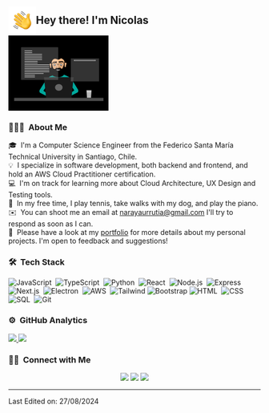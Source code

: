 <!--![Aditya Vikram Singh Banner](https://raw.githubusercontent.com/AVS1508/AVS1508/master/assets/Aditya%20Vikram%20Singh%20Banner.jpg)-->


<img alt="Night Coding" src="./assets/Hand%20Wave.gif" width='55' align="left"/><h2>Hey there! I'm Nicolas</h2><img alt="Programmer Coding" src="https://raw.githubusercontent.com/nicolas772/nicolas772/master/assets/programmer.gif" align="center" width="200"/>

### 👨🏻‍💻 &nbsp;About Me

🎓 &nbsp;I'm a Computer Science Engineer from the Federico Santa María Technical University in Santiago, Chile.\
💡 &nbsp;I specialize in software development, both backend and frontend, and hold an AWS Cloud Practitioner certification.\
💻 &nbsp;I'm on track for learning more about Cloud Architecture, UX Design and Testing tools.\
🎾 &nbsp;In my free time, I play tennis, take walks with my dog, and play the piano.\
✉️ &nbsp;You can shoot me an email at narayaurrutia@gmail.com I'll try to respond as soon as I can.\
📄 &nbsp;Please have a look at my [portfolio](https://nicolas-araya.com/) for more details about my personal projects. I'm open to feedback and suggestions!

### 🛠 &nbsp;Tech Stack

![JavaScript](https://img.shields.io/badge/-JavaScript-05122A?style=flat&logo=javascript)&nbsp;
![TypeScript](https://img.shields.io/badge/-TypeScript-05122A?style=flat&logo=typescript)&nbsp;
![Python](https://img.shields.io/badge/-Python-05122A?style=flat&logo=python)&nbsp;
![React](https://img.shields.io/badge/-React-05122A?style=flat&logo=react)&nbsp;
![Node.js](https://img.shields.io/badge/-Node.js-05122A?style=flat&logo=node.js)&nbsp;
![Express](https://img.shields.io/badge/-Express-05122A?style=flat&logo=express)&nbsp;
![Next.js](https://img.shields.io/badge/-Next.js-05122A?style=flat&logo=next.js)&nbsp;
![Electron](https://img.shields.io/badge/-Electron-05122A?style=flat&logo=electron)&nbsp;
![AWS](https://img.shields.io/badge/-AWS-05122A?style=flat&logo=amazon%20web%20services)&nbsp;
![Tailwind](https://img.shields.io/badge/-Tailwind-05122A?style=flat&logo=tailwind%20css)
![Bootstrap](https://img.shields.io/badge/-Bootstrap-05122A?style=flat&logo=bootstrap&logoColor=563D7C)
![HTML](https://img.shields.io/badge/-HTML-05122A?style=flat&logo=HTML5)&nbsp;
![CSS](https://img.shields.io/badge/-CSS-05122A?style=flat&logo=CSS3&logoColor=1572B6)&nbsp;
![SQL](https://img.shields.io/badge/-SQL-05122A?style=flat&logo=postgresql)&nbsp;
![Git](https://img.shields.io/badge/-Git-05122A?style=flat&logo=git)&nbsp;

### ⚙️ &nbsp;GitHub Analytics

<p align="left">
<a href="https://github.com/nicolas772">
  <img height="180em" src="https://github-readme-stats-eight-theta.vercel.app/api?username=nicolas772&show_icons=true&theme=algolia&include_all_commits=true&count_private=true"/>
  <img height="180em" src="https://github-readme-stats-eight-theta.vercel.app/api/top-langs/?username=nicolas772&layout=compact&langs_count=8&theme=algolia"/>
</a>
</p>

### 🤝🏻 &nbsp;Connect with Me

<p align="center">
<a href="https://linkedin.com/in/narayaurrutia"><img src="https://img.shields.io/badge/-LinkedIn-0077B5?style=flat&logo=Linkedin&logoColor=white"/></a>
<a href="mailto:narayaurrutia@gmail.com"><img src="https://img.shields.io/badge/-narayaurrutia@gmail.com-D14836?style=flat&logo=Gmail&logoColor=white"/></a>
<a href="https://nicolas-araya.com"><img src="https://img.shields.io/badge/-My%20Website-3423A6?style=flat&logo=Google-Chrome&logoColor=white"/></a>
</p>

-----

Last Edited on: 27/08/2024
